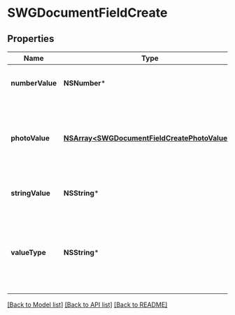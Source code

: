 # SWGDocumentFieldCreate

## Properties
Name | Type | Description | Notes
------------ | ------------- | ------------- | -------------
**numberValue** | **NSNumber*** | Value of this field if this document field has valueType: ValueType_Number. | [optional] 
**photoValue** | [**NSArray&lt;SWGDocumentFieldCreatePhotoValue&gt;***](SWGDocumentFieldCreatePhotoValue.md) | Value of this field if this document field has valueType: ValueType_Photo. Array of photo objects where each object contains a URL for a photo. | [optional] 
**stringValue** | **NSString*** | Value of this field if this document field has valueType: ValueType_String. | [optional] 
**valueType** | **NSString*** | Determines the type of this field and what type of value this field has. It should be either ValueType_Number, ValueType_String, or ValueType_Photo. | 

[[Back to Model list]](../README.md#documentation-for-models) [[Back to API list]](../README.md#documentation-for-api-endpoints) [[Back to README]](../README.md)


